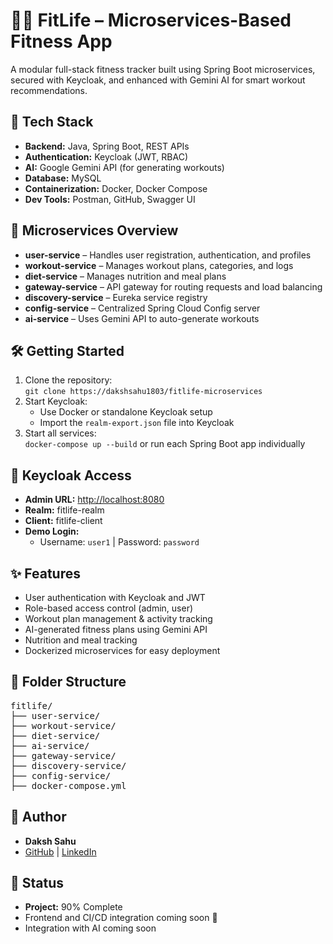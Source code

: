 <h1>🏋️‍♂️ FitLife – Microservices-Based Fitness App</h1>
<p>A modular full-stack fitness tracker built using Spring Boot microservices, secured with Keycloak, and enhanced with Gemini AI for smart workout recommendations.</p>

<h2>🚀 Tech Stack</h2>
<ul>
  <li><strong>Backend:</strong> Java, Spring Boot, REST APIs</li>
  <li><strong>Authentication:</strong> Keycloak (JWT, RBAC)</li>
  <li><strong>AI:</strong> Google Gemini API (for generating workouts)</li>
  <li><strong>Database:</strong> MySQL</li>
  <li><strong>Containerization:</strong> Docker, Docker Compose</li>
  <li><strong>Dev Tools:</strong> Postman, GitHub, Swagger UI</li>
</ul>

<h2>🧩 Microservices Overview</h2>
<ul>
  <li><strong>user-service</strong> – Handles user registration, authentication, and profiles</li>
  <li><strong>workout-service</strong> – Manages workout plans, categories, and logs</li>
  <li><strong>diet-service</strong> – Manages nutrition and meal plans</li>
  <li><strong>gateway-service</strong> – API gateway for routing requests and load balancing</li>
  <li><strong>discovery-service</strong> – Eureka service registry</li>
  <li><strong>config-service</strong> – Centralized Spring Cloud Config server</li>
  <li><strong>ai-service</strong> – Uses Gemini API to auto-generate workouts</li>
</ul>

<h2>🛠️ Getting Started</h2>
<ol>
  <li>Clone the repository:<br>
    <code>git clone https://dakshsahu1803/fitlife-microservices</code></li>
  <li>Start Keycloak:
    <ul>
      <li>Use Docker or standalone Keycloak setup</li>
      <li>Import the <code>realm-export.json</code> file into Keycloak</li>
    </ul>
  </li>
  <li>Start all services:<br>
    <code>docker-compose up --build</code> or run each Spring Boot app individually</li>
</ol>

<h2>🔐 Keycloak Access</h2>
<ul>
  <li><strong>Admin URL:</strong> <a href="http://localhost:8080">http://localhost:8080</a></li>
  <li><strong>Realm:</strong> fitlife-realm</li>
  <li><strong>Client:</strong> fitlife-client</li>
  <li><strong>Demo Login:</strong>
    <ul>
      <li>Username: <code>user1</code> | Password: <code>password</code></li>
    </ul>
  </li>
</ul>

<h2>✨ Features</h2>
<ul>
  <li>User authentication with Keycloak and JWT</li>
  <li>Role-based access control (admin, user)</li>
  <li>Workout plan management & activity tracking</li>
  <li>AI-generated fitness plans using Gemini API</li>
  <li>Nutrition and meal tracking</li>
  <li>Dockerized microservices for easy deployment</li>
</ul>

<h2>📁 Folder Structure</h2>
<pre>
fitlife/
├── user-service/
├── workout-service/
├── diet-service/
├── ai-service/
├── gateway-service/
├── discovery-service/
├── config-service/
├── docker-compose.yml
</pre>

<h2>👤 Author</h2>
<ul>
  <li><strong>Daksh Sahu</strong></li>
  <li><a href="https://github.com/dakshsahu1803">GitHub</a> | <a href="https://linkedin.com/in/daksh-sahu-65828324b">LinkedIn</a></li>
</ul>

<h2>📌 Status</h2>
<ul>
  <li><strong>Project:</strong> 90% Complete</li>
  <li>Frontend and CI/CD integration coming soon 🚧</li>
  <li>Integration with AI coming soon</li>
</ul>
